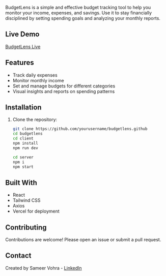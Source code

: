 BudgetLens is a simple and effective budget tracking tool to help you monitor your income, expenses, and savings. Use it to stay financially disciplined by setting spending goals and analyzing your monthly reports.


## Live Demo
[BudgetLens Live](https://budgetlens.vercel.app/)


## Features
- Track daily expenses
- Monitor monthly income
- Set and manage budgets for different categories
- Visual insights and reports on spending patterns


## Installation
1. Clone the repository:
   ```bash
   git clone https://github.com/yourusername/budgetlens.github
   cd budgetlens
   cd client
   npm install
   npm run dev

   cd server
   npm i
   npm start


## Built With
- React
- Tailwind CSS
- Axios
- Vercel for deployment



## Contributing
Contributions are welcome! Please open an issue or submit a pull request.


## Contact
Created by Sameer Vohra - [LinkedIn](https://linkedin.com/in/sameer-vohra)  
